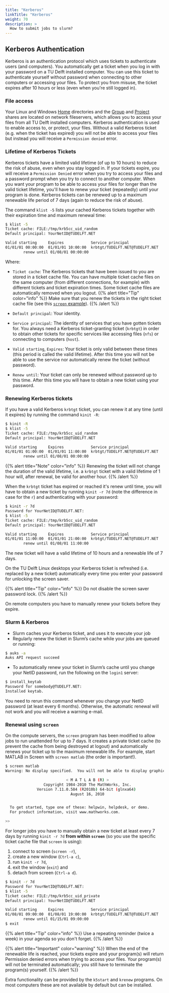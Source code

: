 ```yaml
---
title: "Kerberos"
linkTitle: "Kerberos"
weight: 70
description: >
  How to submit jobs to slurm?
---
```


## Kerberos Authentication
Kerberos is an authentication protocol which uses tickets to authenticate users (and computers). You automatically get a ticket when you log in with your password on a TU Delft installed computer. You can use this ticket to authenticate yourself without password when connecting to other computers or accessing your files. To protect you from misuse, the ticket expires after 10 hours or less (even when you're still logged in).

### File access
Your Linux and Windows [Home](/docs/system#personal-storage-aka-home-folder) directories and the [Group](/docs/system#group-storage) and [Project](/docs/system#project-storage) shares are located on network fileservers, which allows you to access your files from all TU Delft installed computers. Kerberos authentication is used to enable access to, or protect, your files. Without a valid Kerberos ticket (e.g. when the ticket has expired) you will not be able to access your files but instead you will receive a `Permission denied` error.

### Lifetime of Kerberos Tickets
Kerberos tickets have a limited valid lifetime (of up to 10 hours) to reduce the risk of abuse, even when you stay logged in. If your tickets expire, you will receive a `Permission Denied` error when you try to access your files and a password prompt when you try to connect to another computer. When you want your program to be able to access your files for longer than the valid ticket lifetime, you'll have to renew your ticket (repeatedly) until your program is done. Kerberos tickets can be renewed up to a maximum renewable life period of 7 days (again to reduce the risk of abuse).

The command `klist -5` lists your cached Kerberos tickets together with their expiration time and maximum renewal time:

```bash 
$ klist -5
Ticket cache: FILE:/tmp/krb5cc_uid_random
Default principal: YourNetID@TUDELFT.NET

Valid starting     Expires            Service principal
01/01/01 00:00:00  01/01/01 10:00:00  krbtgt/TUDELFT.NET@TUDELFT.NET
        renew until 01/08/01 00:00:00
```
Where: 
* `Ticket cache`:  The Kerberos tickets that have been issued to you are stored in a ticket cache file. You can have multiple ticket cache files on the same computer (from different connections, for example) with different tickets and ticket expiration times. Some ticket cache files are automatically removed when you logout. 
{{% alert title="Tip" color="info" %}}
Make sure that you renew the tickets in the right ticket cache file (see this [`screen` example](#renewal-using-screen)).
{{% /alert %}}

* `Default principal`: Your identity. 
* `Service principal`: The identity of services that you have gotten tickets for. You always need a Kerberos ticket-granting ticket (`krbtgt`) in order to obtain other tickets for specific services like accessing files (`nfs`) or connecting to computers (`host`). 
* `Valid starting`, `Expires`: Your ticket is only valid between these times (this period is called the valid lifetime). After this time you will not be able to use the service nor automatically renew the ticket (without password). 
* `Renew until`: Your ticket can only be renewed without password up to this time. After this time you will have to obtain a new ticket using your password. 

### Renewing Kerberos tickets
If you have a valid Kerberos `krbtgt` ticket, you can renew it at any time (until it expires) by running the command `kinit -R`:

```bash
$ kinit -R
$ klist -5
Ticket cache: FILE:/tmp/krb5cc_uid_random
Default principal: YourNetID@TUDELFT.NET

Valid starting     Expires            Service principal
01/01/01 01:00:00  01/01/01 11:00:00  krbtgt/TUDELFT.NET@TUDELFT.NET
        renew until 01/08/01 00:00:00
```
{{% alert title="Note" color="info" %}}
Renewing the ticket will not change the duration of the valid lifetime, i.e. a `krbtgt` ticket with a valid lifetime of 1 hour will, after renewal, be valid for another hour.
{{% /alert %}}


When the `krbtgt` ticket has expired or reached it's renew until time, you will have to obtain a new ticket by running `kinit -r 7d` (note the difference in case for the `r`) and authenticating with your password:

```bash
$ kinit -r 7d
Password for YourNetID@TUDELFT.NET:
$ klist -5
Ticket cache: FILE:/tmp/krb5cc_uid_random
Default principal: YourNetID@TUDELFT.NET

Valid starting     Expires            Service principal
01/01/01 11:00:00  01/01/01 21:00:00  krbtgt/TUDELFT.NET@TUDELFT.NET
        renew until 01/08/01 11:00:00
```

The new ticket will have a valid lifetime of 10 hours and a renewable life of 7 days.

On the TU Delft Linux desktops your Kerberos ticket is refreshed (i.e. replaced by a new ticket) automatically every time you enter your password for unlocking the screen saver. 

{{% alert title="Tip" color="info" %}}
Do not disable the screen saver password lock.
{{% /alert %}}

On remote computers you have to manually renew your tickets before they expire.

### Slurm & Kerberos
* Slurm caches your Kerberos ticket, and uses it to execute your job
* Regularly renew the ticket in Slurm’s cache while your jobs are queued or running:

```bash
$ auks -a
Auks API request succeed
```

* To automatically renew your ticket in Slurm’s cache until you change your NetID password, run the following on the `login1` server:

```bash
$ install_keytab
Password for somebody@TUDELFT.NET:
Installed keytab.
```

You need to rerun this command whenever you change your NetID password (at least every 6 months). Otherwise, the automatic renewal will not work and you will receive a warning e-mail.

### Renewal using `screen`
On the compute servers, the `screen` program has been modified to allow jobs to run unattended for up to 7 days. It creates a private ticket cache (to prevent the cache from being destroyed at logout) and automatically renews your ticket up to the maximum renewable life. For example, start MATLAB in Screen with `screen matlab` (the order is important!).

```bash
$ screen matlab
Warning: No display specified.  You will not be able to display graphics on the screen.

                           < M A T L A B (R) >
                 Copyright 1984-2010 The MathWorks, Inc.
              Version 7.11.0.584 (R2010b) 64-bit (glnxa64)
                             August 16, 2010


  To get started, type one of these: helpwin, helpdesk, or demo.
  For product information, visit www.mathworks.com.

>>
```

For longer jobs you have to manually obtain a new ticket at least every 7 days by running `kinit -r 7d` **from within `screen`** (so you use the specific ticket cache file that `screen` is using):

1. connect to screen (`screen -r`),
1. create a new window (`Ctrl-a c`),
1. run `kinit -r 7d`,
1. exit the window (`exit`) and
1. detach from screen (`Ctrl-a d`). 

```bash
$ kinit -r 7d
Password for YourNetID@TUDELFT.NET:
$ klist -5
Ticket cache: FILE:/tmp/krb5cc_uid_private
Default principal: YourNetID@TUDELFT.NET

Valid starting     Expires            Service principal
01/08/01 09:00:00  01/08/01 19:00:00  krbtgt/TUDELFT.NET@TUDELFT.NET
        renew until 01/15/01 09:00:00
$ exit
```

{{% alert title="Tip" color="info" %}}
Use a repeating reminder (twice a week) in your agenda so you don't forget.
{{% /alert %}}

{{% alert title="Important" color="warning" %}}
When the end of the renewable life is reached, your tickets expire and your program(s) will return Permission denied errors when trying to access your files. Your program(s) will not be terminated automatically; you still have to terminate the program(s) yourself.
{{% /alert %}}

Extra functionality can be provided by the `k5start` and `krenew` programs. On most computers these are not available by default but can be installed. 
